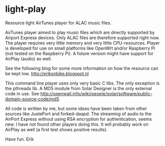 light-play
==========

Resource light AirTunes player for ALAC music files.

AirTunes player aimed to play music files which are directly supported by Airport Express devices. Only ALAC files are therefore supported right now. The player requires very little memory and very little CPU-resources. Player is developed for use on small platforms like OpenWrt and/or Raspberry Pi (not tested on the Raspberry Pi). A future version might have support for AirPlay (audio) as well.

See the following blog for some more information on how the resource can be kept low.
http://erikonbike.blogspot.nl

This command line player uses only very basic C libs. The only exception is the pthreads lib.
A MD5 module from Solar Designer <solar at openwall.com> is the only external code in use. See http://openwall.info/wiki/people/solar/software/public-domain-source-code/md5

All code is written by me, but some ideas have been taken from other sources like JustePort and forked-daapd. The streaming of audio to the AirPort Express without using RSA encryption for authentication, seems new. I have not found other players doing this. It will probably work on AirPlay as well (a first test shows positive results).

Have fun.
Erik
